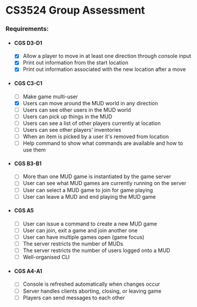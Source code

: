 # CS3524 Group Assessment

### Requirements:
- #### CGS D3-D1
    - [x] Allow a player to move in at least one direction through console input
    - [x] Print out information from the start location
    - [x] Print out information associated with the new location after a move
- #### CGS C3-C1
    - [ ] Make game multi-user
    - [x] Users can move around the MUD world in any direction
    - [ ] Users can see other users in the MUD world
    - [ ] Users can pick up things in the MUD
    - [ ] Users can see a list of other players currently at location
    - [ ] Users can see other players' inventories
    - [ ] When an item is picked by a user it's removed from location
    - [ ] Help command to show what commands are available and how to use them
- #### CGS B3-B1
    - [ ] More than one MUD game is instantiated by the game server
    - [ ] User can see what MUD games are currently running on the server
    - [ ] User can select a MUD game to join for game playing
    - [ ] User can leave a MUD and end playing the MUD game
- #### CGS A5
    - [ ] User can issue a command to create a new MUD game
    - [ ] User can join, exit a game and join another one
    - [ ] User can have multiple games open (game focus)
    - [ ] The server restricts the number of MUDs
    - [ ] The server restricts the number of users logged onto a MUD
    - [ ] Well-organised CLI
- #### CGS A4-A1
    - [ ] Console is refreshed automatically when changes occur
    - [ ] Server handles clients aborting, closing, or leaving game
    - [ ] Players can send messages to each other